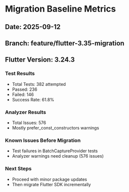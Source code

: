 # Migration Baseline Metrics

## Date: 2025-09-12
## Branch: feature/flutter-3.35-migration
## Flutter Version: 3.24.3

### Test Results
- Total Tests: 382 attempted
- Passed: 236
- Failed: 146
- Success Rate: 61.8%

### Analyzer Results
- Total Issues: 576
- Mostly prefer_const_constructors warnings

### Known Issues Before Migration
- Test failures in BatchCaptureProvider tests
- Analyzer warnings need cleanup (576 issues)

### Next Steps
- Proceed with minor package updates
- Then migrate Flutter SDK incrementally